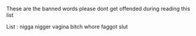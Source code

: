 These are the banned words please dont get offended during reading this list

List : nigga nigger vagina bitch whore faggot slut
